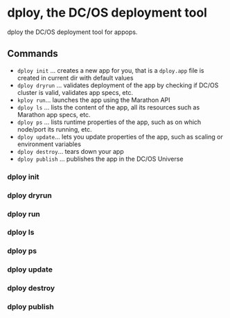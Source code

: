 # dploy, the DC/OS deployment tool

dploy the DC/OS deployment tool for appops.

## Commands

- `dploy init` … creates a new app for you, that is a `dploy.app` file is created in current dir with default values
- `dploy dryrun` … validates deployment of the app by checking if DC/OS cluster is valid, validates app specs, etc.
- `kploy run`… launches the app using the Marathon API
- `dploy ls` … lists the content of the app, all its resources such as Marathon app specs, etc.
- `dploy ps` … lists runtime properties of the app, such as on which node/port its running, etc.
- `dploy update`… lets you update properties of the app, such as scaling or environment variables
- `dploy destroy`… tears down your app
- `dploy publish` … publishes the app in the DC/OS Universe

### dploy init
### dploy dryrun
### dploy run
### dploy ls
### dploy ps
### dploy update
### dploy destroy
### dploy publish